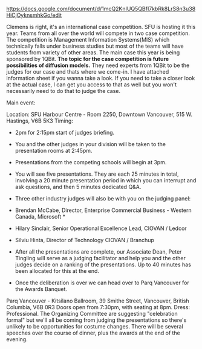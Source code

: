 https://docs.google.com/document/d/1mcQ2KnIUQ5QBfI7kbRk8LrS8n3u38HiCjOyknsmhkGo/edit


Clemens is right, it's an international case competition. SFU is hosting it this year. Teams from all over the world will compete in two case competition. The competition is Management Information Systems(MIS) which technically falls under business studies but most of the teams will have students from variety of other areas. The main case this year is being sponsored by 1QBit. **The topic for the case competition is future possibilities of diffusion models.** They need experts from 1QBit to be the judges for our case and thats where we come-in. I have attached information sheet if you wanna take a look. If you need to take a closer look at the actual case, I can get you access to that as well but you won't necessarily need to do that to judge the case.

Main event:

Location: SFU Harbour Centre - Room 2250, Downtown Vancouver, 515 W. Hastings, V6B 5K3 
Timing: 
* 2pm for 2:15pm start of judges briefing. 
* You and the other judges in your division will be taken to the presentation rooms at 2:45pm. 
* Presentations from the competing schools will begin at 3pm. 
* You will see five presentations. They are each 25 minutes in total, involving a 20 minute presentation period in which you can interrupt and ask questions, and then 5 minutes dedicated Q&A. 
* Three other industry judges will also be with you on the judging panel: 
* Brendan McCabe, Director, Enterprise Commercial Business - Western Canada, Microsoft *
* Hilary Sinclair, Senior Operational Excellence Lead, CIOVAN / Ledcor 
* Silviu Hinta, Director of Technology CIOVAN / Branchup 
* After all the presentations are complete, our Associate Dean, Peter Tingling will serve as a judging facilitator and help you and the other judges decide on a ranking of the presentations. Up to 40 minutes has been allocated for this at the end. 

* Once the deliberation is over we can head over to Parq Vancouver for the Awards Banquet.



Parq Vancouver - Kitsilano Ballroom, 39 Smithe Street, Vancouver, British Columbia, V6B 0R3 Doors open from 7:30pm, with seating at 8pm. Dress: Professional. The Organizing Committee are suggesting "celebration formal" but we'll all be coming from judging the presentations so there's unlikely to be opportunities for costume changes. There will be several speeches over the course of dinner, plus the awards at the end of the evening.